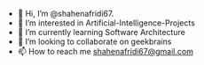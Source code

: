 - 👋 Hi, I’m @shahenafridi67.
- 👀 I’m interested in Artificial-Intelligence-Projects
- 🌱 I’m currently learning Software Architecture
- 💞️ I’m looking to collaborate on geekbrains
- 📫 How to reach me shahenafridi67@gmail.com

<!---
shahenafridi67/shahenafridi67 is a ✨ special ✨ repository because its `README.md` (this file) appears on your GitHub profile.
You can click the Preview link to take a look at your changes.
--->
